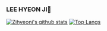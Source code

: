 ### LEE HYEON JI👋

<!--
**Zihyeoni/Zihyeoni** is a ✨ _special_ ✨ repository because its `README.md` (this file) appears on your GitHub profile.

Here are some ideas to get you started:

- 🔭 I’m currently working on ...
- 🌱 I’m currently learning ...
- 👯 I’m looking to collaborate on ...
- 🤔 I’m looking for help with ...
- 💬 Ask me about ...
- 📫 How to reach me: ...
- 😄 Pronouns: ...
- ⚡ Fun fact: ...
-->

[![Zihyeoni's github stats](https://github-readme-stats.vercel.app/api?username=Zihyeoni&show_icons=true&theme=buefy)](https://github.com/Zihyeoni)
[![Top Langs](https://github-readme-stats.vercel.app/api/top-langs/?username=Zihyeoni&layout=compact&theme=buefy)](https://github.com/Zihyeoni)
